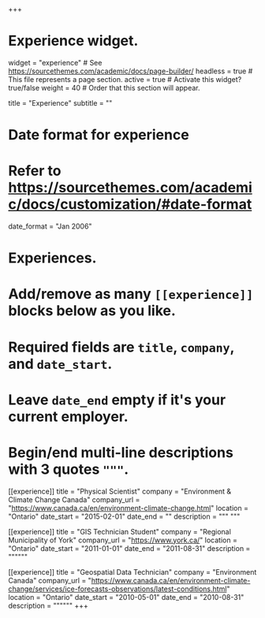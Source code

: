 +++
# Experience widget.
widget = "experience"  # See https://sourcethemes.com/academic/docs/page-builder/
headless = true  # This file represents a page section.
active = true  # Activate this widget? true/false
weight = 40  # Order that this section will appear.

title = "Experience"
subtitle = ""

# Date format for experience
#   Refer to https://sourcethemes.com/academic/docs/customization/#date-format
date_format = "Jan 2006"

# Experiences.
#   Add/remove as many `[[experience]]` blocks below as you like.
#   Required fields are `title`, `company`, and `date_start`.
#   Leave `date_end` empty if it's your current employer.
#   Begin/end multi-line descriptions with 3 quotes `"""`.
[[experience]]
  title = "Physical Scientist"
  company = "Environment & Climate Change Canada"
  company_url = "https://www.canada.ca/en/environment-climate-change.html"
  location = "Ontario"
  date_start = "2015-02-01"
  date_end = ""
  description = """
  """

[[experience]]
  title = "GIS Technician Student"
  company = "Regional Municipality of York"
  company_url = "https://www.york.ca/"
  location = "Ontario"
  date_start = "2011-01-01"
  date_end = "2011-08-31"
  description = """"""

[[experience]]
  title = "Geospatial Data Technician"
  company = "Environment Canada"
  company_url = "https://www.canada.ca/en/environment-climate-change/services/ice-forecasts-observations/latest-conditions.html"
  location = "Ontario"
  date_start = "2010-05-01"
  date_end = "2010-08-31"
  description = """"""
+++
